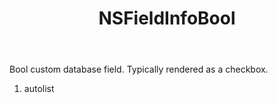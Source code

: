 ﻿---
uid: crmscript_ref_NSFieldInfoBool
title: NSFieldInfoBool
intellisense: Void.NSFieldInfoBool
keywords: NSFieldInfoBool
so.topic: reference
---

Bool custom database field. Typically rendered as a checkbox.

1. autolist 

